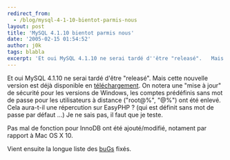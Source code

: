 ```yaml
---
redirect_from:
  - /blog/mysql-4-1-10-bientot-parmis-nous
layout: post
title: 'MySQL 4.1.10 bientot parmis nous'
date: '2005-02-15 01:54:52'
author: j0k
tags: blabla
excerpt: 'Et oui MySQL 4.1.10 ne serai tardé d''être "releasé".   Mais cette nouvelle version est déjà disponible en [téléchargement](http://dev.mysql.com/downloads/mysql/4.1.html).   )   On notera une "mise à jour" de sécurité pour les versions de Windows, les comptes prédéfinis sans mot de passe pour les utilisateurs à distance ("root@%", "@%") ont été      ...'
---
```


Et oui MySQL 4.1.10 ne serai tardé d'être "releasé".   Mais cette nouvelle version est déjà disponible en [téléchargement](http://dev.mysql.com/downloads/mysql/4.1.html).      On notera une "mise à jour" de sécurité pour les versions de Windows, les comptes prédéfinis sans mot de passe pour les utilisateurs à distance ("root@%", "@%") ont été enlevé. Cela aura-t-il une répercution sur EasyPHP ? (qui est définit sans mot de passe par défaut ...) Je ne sais pas, il faut que je teste.

Pas mal de fonction pour InnoDB ont été ajouté/modifié, notament par rapport à Mac OS X 10.

Vient ensuite la longue liste des [buGs](http://dev.mysql.com/doc/mysql/en/news-4-1-10.html) fixés.
